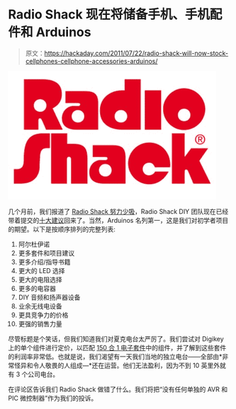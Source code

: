 # Radio Shack 现在将储备手机、手机配件和 Arduinos

> 原文：<https://hackaday.com/2011/07/22/radio-shack-will-now-stock-cellphones-cellphone-accessories-arduinos/>

![](img/2304cf394978f81cf8682993e3e390fa.png "Rat Shack")

几个月前，我们报道了 [Radio Shack 努力少吸](http://hackaday.com/2011/05/27/speak-your-mind-and-help-radioshack-suck-less/)，Radio Shack DIY 团队现在已经带着提交的[十大建议](http://blog.radioshack.com/2011/07/21/top-ten-diy-suggestions-from-you/)回来了。当然，Arduinos 名列第一，这是我们对初学者项目的期望。以下是按顺序排列的完整列表:

1.  阿尔杜伊诺
2.  更多套件和项目建议
3.  更多介绍/指导书籍
4.  更大的 LED 选择
5.  更大的电阻选择
6.  更多的电容器
7.  DIY 音频和扬声器设备
8.  业余无线电设备
9.  更具竞争力的价格
10.  更强的销售力量

尽管标题是个笑话，但我们知道我们对夏克电台太严厉了。我们尝试对 Digikey 上的单个组件进行定价，以匹配 [150 合 1 电子套件](http://www.flickr.com/photos/blazerman/2371910888/)中的组件，并了解到这些套件的利润率非常低。也就是说，我们渴望有一天我们当地的独立电台——全部由*非常怪异和令人敬畏的人组成—*还在运营。他们无法盈利，因为不到 10 英里外就有 3 个公司电台。

在评论区告诉我们 Radio Shack 做错了什么。我们将把“没有任何单独的 AVR 和 PIC 微控制器”作为我们的投诉。